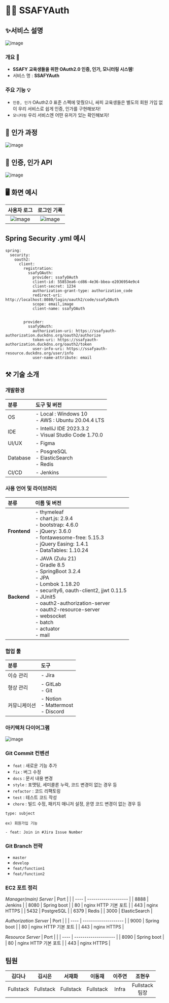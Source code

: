 # 🏴‍☠️ SSAFYAuth
## ✨서비스 설명

![image](https://github.com/Juyeori/SSAFYOAuth/assets/98978787/11c711d9-d1c9-4e92-bdab-a71e9a9689bb)


### 개요 🧾

- **SSAFY 교육생들을 위한 OAuth2.0 인증, 인가, 모니터링 시스템**!
- 서비스 명 : **SSAFYAuth**

### 주요 기능 💡
- `인증, 인가` OAuth2.0 표준 스펙에 맞췄으니, 싸피 교육생들은 별도의 회원 가입 없이 우리 서비스로 쉽게 인증, 인가를 구현해보자!
- `모니터링` 우리 서비스엔 어떤 유저가 있는 확인해보자!

## 🔎 인가 과정
![image](https://github.com/Juyeori/SSAFYOAuth/assets/98978787/19c8a232-7057-44a2-b8bf-514205ebb3f5)

## 🔎 인증, 인가 API
![image](https://github.com/Juyeori/SSAFYOAuth/assets/98978787/b9de39ba-7cdf-404c-9405-25b093b24818)


## 🖥️ 화면 예시
|**사용자 로그**|**로그인 기록**|
|:--:|:--:|
|![image](https://github.com/Juyeori/SSAFYOAuth/assets/98978787/6475c664-3537-4d1a-a892-6367a83c02f1)|![image](https://github.com/Juyeori/SSAFYOAuth/assets/98978787/08c8a9b0-41e7-4dff-ba68-092c051871f4)|

## Spring Security .yml 예시
```
spring:
  security:
    oauth2:
      client:
        registration:
          ssafyOAuth:
            provider: ssafyOAuth
            client-id: 55853ea6-cd86-4e36-bbea-e2036954e9c4
            client-secret: 1234
            authorization-grant-type: authorization_code
            redirect-uri: http://localhost:8080/login/oauth2/code/ssafyOAuth
            scope: email,image
            client-name: ssafyOAuth


        provider:
          ssafyOAuth:
            authorization-uri: https://ssafyauth-authorization.duckdns.org/oauth2/authorize
            token-uri: https://ssafyauth-authorization.duckdns.org/oauth2/token
            user-info-uri: https://ssafyauth-resource.duckdns.org/user/info
            user-name-attribute: email
```


## ⚒️ 기술 소개
### 개발환경
|분류|도구 및 버전|
|:---|:---|
|OS|- Local : Windows 10 <br> - AWS : Ubuntu 20.04.4 LTS|
|IDE|- IntelliJ IDE 2023.3.2 <br> - Visual Studio Code 1.70.0|
|UI/UX|- Figma|
|Database|- PosgreSQL <br> - ElasticSearch <br> - Redis
|CI/CD|- Jenkins|

### 사용 언어 및 라이브러리
|분류|이름 및 버전|
|:---|:---|
|**Frontend**|- thymeleaf <br> - chart.js: 2.9.4 <br> - bootstrap: 4.6.0 <br> - jQuery: 3.6.0 <br> - fontawesome-free: 5.15.3 <br> - jQuery Easing: 1.4.1 <br> - DataTables: 1.10.24|
|**Backend**|- JAVA (Zulu 21) <br> - Gradle 8.5 <br> - SpringBoot 3.2.4 <br> - JPA <br> - Lombok 1.18.20 <br> - security6, oauth-client2, jjwt 0.11.5 <br> - JUnit5 <br> - oauth2-authorization-server <br> - oauth2-resource-server <br> - websocket <br> - batch <br> - actuator <br> - mail|



### 협업 툴
|분류|도구|
|:---|:---|
|이슈 관리|- Jira|
|형상 관리|- GitLab <br> - Git|
|커뮤니케이션|- Notion <br> - Mattermost <br> - Discord|

### 아키텍처 다이어그램
![image](https://github.com/Juyeori/SSAFYOAuth/assets/98978787/e77faef0-0653-44e3-a864-f2d0fa5bb802)


### Git Commit 컨벤션

- `feat` : 새로운 기능 추가
- `fix` : 버그 수정
- `docs` : 문서 내용 변경
- `style` : 포맷팅, 세미콜론 누락, 코드 변경이 없는 경우 등
- `refactor` : 코드 리팩토링
- `test` : 테스트 코드 작성
- `chore` : 빌드 수정, 패키지 매니저 설정, 운영 코드 변경이 없는 경우 등

```
type: subject

ex) 회원가입 기능

- feat: Join in #Jira Issue Number
```

### Git Branch 전략

- `master`
- `develop`
- `feat/function1`
- `feat/function2`


### EC2 포트 정리
*Manager(main) Server*
| Port |                      |
| ---- | -------------------- |
| 8888 | Jenkins      |
| 8080 | Spring boot      |
| 80   | nginx HTTP 기본 포트 |
| 443  | nginx HTTPS          |
| 5432 | PostgreSQL            |
| 6379 | Redis            |
| 3000 | ElasticSearch            |

*Authorization Server*
| Port |                      |
| ---- | -------------------- |
| 9000 | Spring boot      |
| 80   | nginx HTTP 기본 포트 |
| 443  | nginx HTTPS          |

*Resource Server*
| Port |                      |
| ---- | -------------------- |
| 8090 | Spring boot      |
| 80   | nginx HTTP 기본 포트 |
| 443  | nginx HTTPS          |




## 팀원
|**김다나**|**김시은**|**서재화**|**이동재**|**이주연**|**조현우**|
|:--:|:--:|:--:|:--:|:--:|:--:|
|Fullstack|Fullstack|Fullstack|Fullstack|Infra|Fullstack <br> 팀장|
